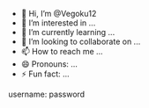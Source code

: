 - 👋 Hi, I’m @Vegoku12
- 👀 I’m interested in ...
- 🌱 I’m currently learning ...
- 💞️ I’m looking to collaborate on ...
- 📫 How to reach me ...
- 😄 Pronouns: ...
- ⚡ Fun fact: ...

<!---
Vegoku12/Vegoku12 is a ✨ special ✨ repository because its `README.md` (this file) appears on your GitHub profile.
You can click the Preview link to take a look at your changes.
--->username:          password

